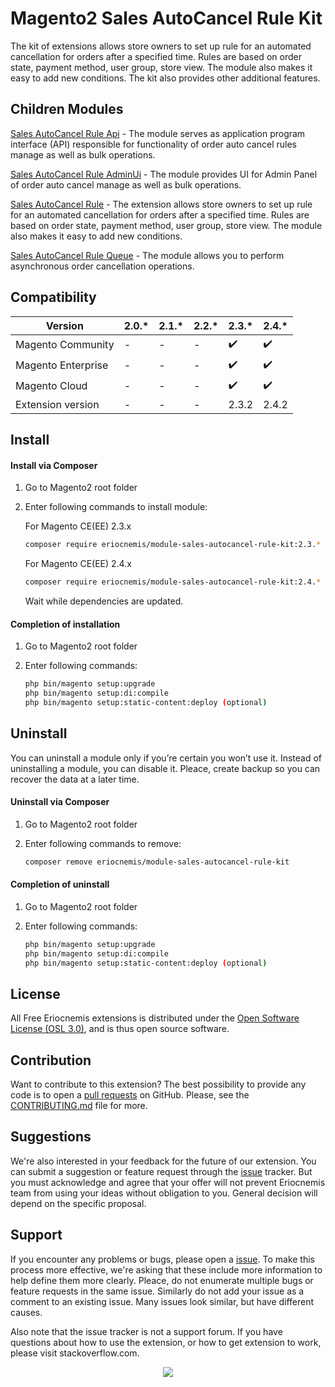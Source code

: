 # Magento2 Sales AutoCancel Rule Kit

The kit of extensions allows store owners to set up rule for an automated cancellation for orders after a specified time. Rules are based on order state, payment method, user group, store view. The module also makes it easy to add new conditions. The kit also provides other additional features.

## Children Modules

[Sales AutoCancel Rule Api](https://github.com/eriocnemis/m2.SalesAutoCancelRuleApi) - The module serves as application program interface (API) responsible for functionality of order auto cancel rules manage as well as bulk operations.

[Sales AutoCancel Rule AdminUi](https://github.com/eriocnemis/m2.SalesAutoCancelRuleAdminUi) - The module provides UI for Admin Panel of order auto cancel manage as well as bulk operations.

[Sales AutoCancel Rule](https://github.com/eriocnemis/m2.SalesAutoCancelRule) - The extension allows store owners to set up rule for an automated cancellation for orders after a specified time. Rules are based on order state, payment method, user group, store view. The module also makes it easy to add new conditions.

[Sales AutoCancel Rule Queue](https://github.com/eriocnemis/m2.SalesAutoCancelRuleQueue) - The module allows you to perform asynchronous order cancellation operations.

## Compatibility

Version | 2.0.* | 2.1.* | 2.2.* | 2.3.* | 2.4.*
--- | --- | --- | --- | --- | ---
Magento Community | - | - | - | :heavy_check_mark: | :heavy_check_mark:
Magento Enterprise | - | - | - | :heavy_check_mark: | :heavy_check_mark:
Magento Cloud | - | - | - | :heavy_check_mark: | :heavy_check_mark:
Extension version | - | - | - | 2.3.2 | 2.4.2

## Install

#### Install via Composer

1. Go to Magento2 root folder

2. Enter following commands to install module:

     For Magento CE(EE) 2.3.x

    ```bash
    composer require eriocnemis/module-sales-autocancel-rule-kit:2.3.*
    ```

     For Magento CE(EE) 2.4.x

    ```bash
    composer require eriocnemis/module-sales-autocancel-rule-kit:2.4.*
    ```

   Wait while dependencies are updated.

#### Completion of installation

1. Go to Magento2 root folder

2. Enter following commands:

    ```bash
    php bin/magento setup:upgrade
    php bin/magento setup:di:compile
    php bin/magento setup:static-content:deploy (optional)
    ```

## Uninstall

You can uninstall a module only if you’re certain you won’t use it. Instead of uninstalling a module, you can disable it. Pleace, create backup so you can recover the data at a later time.

#### Uninstall via Composer

1. Go to Magento2 root folder

2. Enter following commands to remove:

    ```bash
    composer remove eriocnemis/module-sales-autocancel-rule-kit
    ```
#### Completion of uninstall

1. Go to Magento2 root folder

2. Enter following commands:

    ```bash
    php bin/magento setup:upgrade
    php bin/magento setup:di:compile
    php bin/magento setup:static-content:deploy (optional)
    ```
## License

All Free Eriocnemis extensions is distributed under the [Open Software License (OSL 3.0)](https://github.com/eriocnemis/m2.SalesAutoCancelRuleKit/blob/master/LICENSE.md), and is thus open source software.

## Contribution

Want to contribute to this extension? The best possibility to provide any code is to open a [pull requests](https://github.com/eriocnemis/m2.SalesAutoCancelRuleKit/pulls) on GitHub. Please, see the [CONTRIBUTING.md](https://github.com/eriocnemis/m2.SalesAutoCancelRuleKit/blob/master/.github/CONTRIBUTING.md) file for more.

## Suggestions

We're also interested in your feedback for the future of our extension. You can submit a suggestion or feature request through the [issue](https://github.com/eriocnemis/m2.SalesAutoCancelRuleKit/issues) tracker. But you must acknowledge and agree that your offer will not prevent Eriocnemis team from using your ideas without obligation to you. General decision will depend on the specific proposal.

## Support

If you encounter any problems or bugs, please open a [issue](https://github.com/eriocnemis/m2.SalesAutoCancelRuleKit/issues). To make this process more effective, we're asking that these include more information to help define them more clearly. Pleace, do not enumerate multiple bugs or feature requests in the same issue. Similarly do not add your issue as a comment to an existing issue. Many issues look similar, but have different causes.

Also note that the issue tracker is not a support forum. If you have questions about how to use the extension, or how to get extension to work, please visit stackoverflow.com.

<p align="center"><img src="https://avatars3.githubusercontent.com/u/48807026?s=48&v=4"></p>

